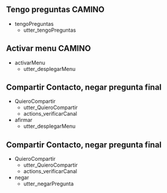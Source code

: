 ## Tengo preguntas CAMINO
* tengoPreguntas
  - utter_tengoPreguntas

## Activar menu CAMINO
* activarMenu
  - utter_desplegarMenu

## Compartir Contacto, negar pregunta final
* QuieroCompartir
  - utter_QuieroCompartir
  - actions_verificarCanal
* afirmar
  - utter_desplegarMenu

## Compartir Contacto, negar pregunta final
* QuieroCompartir
  - utter_QuieroCompartir
  - actions_verificarCanal
* negar
  - utter_negarPregunta
